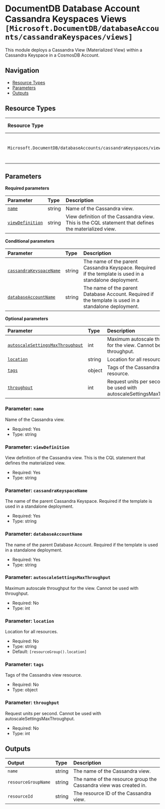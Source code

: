 # DocumentDB Database Account Cassandra Keyspaces Views `[Microsoft.DocumentDB/databaseAccounts/cassandraKeyspaces/views]`

This module deploys a Cassandra View (Materialized View) within a Cassandra Keyspace in a CosmosDB Account.

## Navigation

- [Resource Types](#Resource-Types)
- [Parameters](#Parameters)
- [Outputs](#Outputs)

## Resource Types

| Resource Type | API Version | References |
| :-- | :-- | :-- |
| `Microsoft.DocumentDB/databaseAccounts/cassandraKeyspaces/views` | 2025-05-01-preview | <ul style="padding-left: 0px;"><li>[AzAdvertizer](https://www.azadvertizer.net/azresourcetypes/microsoft.documentdb_databaseaccounts_cassandrakeyspaces_views.html)</li><li>[Template reference](https://learn.microsoft.com/en-us/azure/templates/Microsoft.DocumentDB/2025-05-01-preview/databaseAccounts/cassandraKeyspaces/views)</li></ul> |

## Parameters

**Required parameters**

| Parameter | Type | Description |
| :-- | :-- | :-- |
| [`name`](#parameter-name) | string | Name of the Cassandra view. |
| [`viewDefinition`](#parameter-viewdefinition) | string | View definition of the Cassandra view. This is the CQL statement that defines the materialized view. |

**Conditional parameters**

| Parameter | Type | Description |
| :-- | :-- | :-- |
| [`cassandraKeyspaceName`](#parameter-cassandrakeyspacename) | string | The name of the parent Cassandra Keyspace. Required if the template is used in a standalone deployment. |
| [`databaseAccountName`](#parameter-databaseaccountname) | string | The name of the parent Database Account. Required if the template is used in a standalone deployment. |

**Optional parameters**

| Parameter | Type | Description |
| :-- | :-- | :-- |
| [`autoscaleSettingsMaxThroughput`](#parameter-autoscalesettingsmaxthroughput) | int | Maximum autoscale throughput for the view. Cannot be used with throughput. |
| [`location`](#parameter-location) | string | Location for all resources. |
| [`tags`](#parameter-tags) | object | Tags of the Cassandra view resource. |
| [`throughput`](#parameter-throughput) | int | Request units per second. Cannot be used with autoscaleSettingsMaxThroughput. |

### Parameter: `name`

Name of the Cassandra view.

- Required: Yes
- Type: string

### Parameter: `viewDefinition`

View definition of the Cassandra view. This is the CQL statement that defines the materialized view.

- Required: Yes
- Type: string

### Parameter: `cassandraKeyspaceName`

The name of the parent Cassandra Keyspace. Required if the template is used in a standalone deployment.

- Required: Yes
- Type: string

### Parameter: `databaseAccountName`

The name of the parent Database Account. Required if the template is used in a standalone deployment.

- Required: Yes
- Type: string

### Parameter: `autoscaleSettingsMaxThroughput`

Maximum autoscale throughput for the view. Cannot be used with throughput.

- Required: No
- Type: int

### Parameter: `location`

Location for all resources.

- Required: No
- Type: string
- Default: `[resourceGroup().location]`

### Parameter: `tags`

Tags of the Cassandra view resource.

- Required: No
- Type: object

### Parameter: `throughput`

Request units per second. Cannot be used with autoscaleSettingsMaxThroughput.

- Required: No
- Type: int

## Outputs

| Output | Type | Description |
| :-- | :-- | :-- |
| `name` | string | The name of the Cassandra view. |
| `resourceGroupName` | string | The name of the resource group the Cassandra view was created in. |
| `resourceId` | string | The resource ID of the Cassandra view. |
